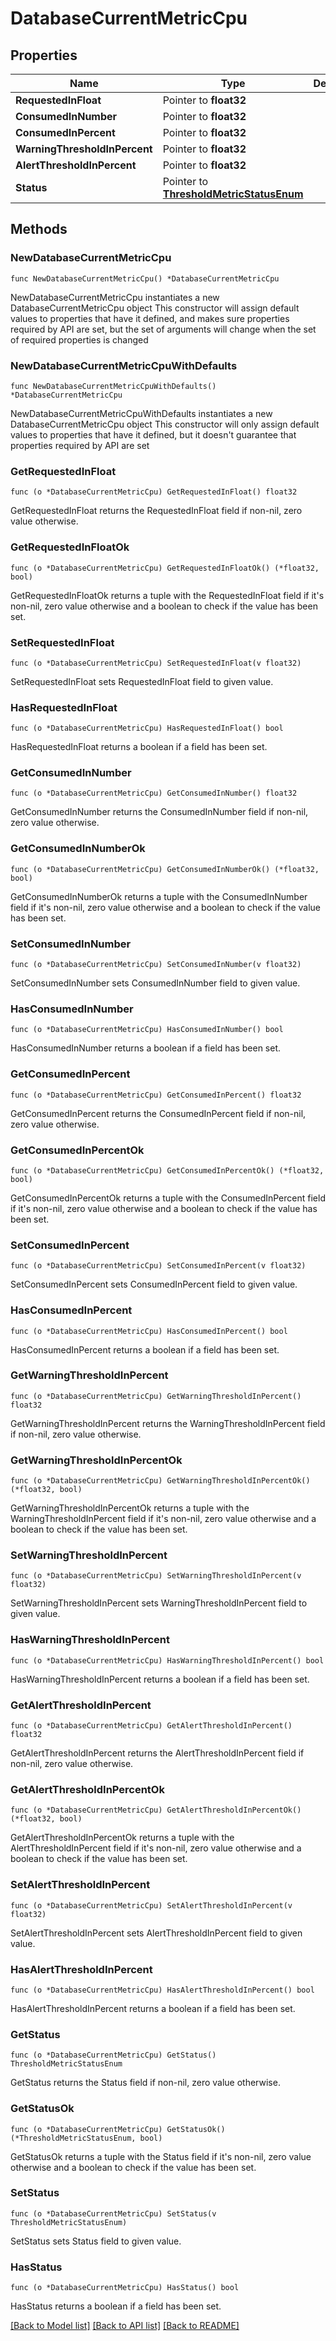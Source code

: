 # DatabaseCurrentMetricCpu

## Properties

Name | Type | Description | Notes
------------ | ------------- | ------------- | -------------
**RequestedInFloat** | Pointer to **float32** |  | [optional] 
**ConsumedInNumber** | Pointer to **float32** |  | [optional] 
**ConsumedInPercent** | Pointer to **float32** |  | [optional] 
**WarningThresholdInPercent** | Pointer to **float32** |  | [optional] 
**AlertThresholdInPercent** | Pointer to **float32** |  | [optional] 
**Status** | Pointer to [**ThresholdMetricStatusEnum**](ThresholdMetricStatusEnum.md) |  | [optional] 

## Methods

### NewDatabaseCurrentMetricCpu

`func NewDatabaseCurrentMetricCpu() *DatabaseCurrentMetricCpu`

NewDatabaseCurrentMetricCpu instantiates a new DatabaseCurrentMetricCpu object
This constructor will assign default values to properties that have it defined,
and makes sure properties required by API are set, but the set of arguments
will change when the set of required properties is changed

### NewDatabaseCurrentMetricCpuWithDefaults

`func NewDatabaseCurrentMetricCpuWithDefaults() *DatabaseCurrentMetricCpu`

NewDatabaseCurrentMetricCpuWithDefaults instantiates a new DatabaseCurrentMetricCpu object
This constructor will only assign default values to properties that have it defined,
but it doesn't guarantee that properties required by API are set

### GetRequestedInFloat

`func (o *DatabaseCurrentMetricCpu) GetRequestedInFloat() float32`

GetRequestedInFloat returns the RequestedInFloat field if non-nil, zero value otherwise.

### GetRequestedInFloatOk

`func (o *DatabaseCurrentMetricCpu) GetRequestedInFloatOk() (*float32, bool)`

GetRequestedInFloatOk returns a tuple with the RequestedInFloat field if it's non-nil, zero value otherwise
and a boolean to check if the value has been set.

### SetRequestedInFloat

`func (o *DatabaseCurrentMetricCpu) SetRequestedInFloat(v float32)`

SetRequestedInFloat sets RequestedInFloat field to given value.

### HasRequestedInFloat

`func (o *DatabaseCurrentMetricCpu) HasRequestedInFloat() bool`

HasRequestedInFloat returns a boolean if a field has been set.

### GetConsumedInNumber

`func (o *DatabaseCurrentMetricCpu) GetConsumedInNumber() float32`

GetConsumedInNumber returns the ConsumedInNumber field if non-nil, zero value otherwise.

### GetConsumedInNumberOk

`func (o *DatabaseCurrentMetricCpu) GetConsumedInNumberOk() (*float32, bool)`

GetConsumedInNumberOk returns a tuple with the ConsumedInNumber field if it's non-nil, zero value otherwise
and a boolean to check if the value has been set.

### SetConsumedInNumber

`func (o *DatabaseCurrentMetricCpu) SetConsumedInNumber(v float32)`

SetConsumedInNumber sets ConsumedInNumber field to given value.

### HasConsumedInNumber

`func (o *DatabaseCurrentMetricCpu) HasConsumedInNumber() bool`

HasConsumedInNumber returns a boolean if a field has been set.

### GetConsumedInPercent

`func (o *DatabaseCurrentMetricCpu) GetConsumedInPercent() float32`

GetConsumedInPercent returns the ConsumedInPercent field if non-nil, zero value otherwise.

### GetConsumedInPercentOk

`func (o *DatabaseCurrentMetricCpu) GetConsumedInPercentOk() (*float32, bool)`

GetConsumedInPercentOk returns a tuple with the ConsumedInPercent field if it's non-nil, zero value otherwise
and a boolean to check if the value has been set.

### SetConsumedInPercent

`func (o *DatabaseCurrentMetricCpu) SetConsumedInPercent(v float32)`

SetConsumedInPercent sets ConsumedInPercent field to given value.

### HasConsumedInPercent

`func (o *DatabaseCurrentMetricCpu) HasConsumedInPercent() bool`

HasConsumedInPercent returns a boolean if a field has been set.

### GetWarningThresholdInPercent

`func (o *DatabaseCurrentMetricCpu) GetWarningThresholdInPercent() float32`

GetWarningThresholdInPercent returns the WarningThresholdInPercent field if non-nil, zero value otherwise.

### GetWarningThresholdInPercentOk

`func (o *DatabaseCurrentMetricCpu) GetWarningThresholdInPercentOk() (*float32, bool)`

GetWarningThresholdInPercentOk returns a tuple with the WarningThresholdInPercent field if it's non-nil, zero value otherwise
and a boolean to check if the value has been set.

### SetWarningThresholdInPercent

`func (o *DatabaseCurrentMetricCpu) SetWarningThresholdInPercent(v float32)`

SetWarningThresholdInPercent sets WarningThresholdInPercent field to given value.

### HasWarningThresholdInPercent

`func (o *DatabaseCurrentMetricCpu) HasWarningThresholdInPercent() bool`

HasWarningThresholdInPercent returns a boolean if a field has been set.

### GetAlertThresholdInPercent

`func (o *DatabaseCurrentMetricCpu) GetAlertThresholdInPercent() float32`

GetAlertThresholdInPercent returns the AlertThresholdInPercent field if non-nil, zero value otherwise.

### GetAlertThresholdInPercentOk

`func (o *DatabaseCurrentMetricCpu) GetAlertThresholdInPercentOk() (*float32, bool)`

GetAlertThresholdInPercentOk returns a tuple with the AlertThresholdInPercent field if it's non-nil, zero value otherwise
and a boolean to check if the value has been set.

### SetAlertThresholdInPercent

`func (o *DatabaseCurrentMetricCpu) SetAlertThresholdInPercent(v float32)`

SetAlertThresholdInPercent sets AlertThresholdInPercent field to given value.

### HasAlertThresholdInPercent

`func (o *DatabaseCurrentMetricCpu) HasAlertThresholdInPercent() bool`

HasAlertThresholdInPercent returns a boolean if a field has been set.

### GetStatus

`func (o *DatabaseCurrentMetricCpu) GetStatus() ThresholdMetricStatusEnum`

GetStatus returns the Status field if non-nil, zero value otherwise.

### GetStatusOk

`func (o *DatabaseCurrentMetricCpu) GetStatusOk() (*ThresholdMetricStatusEnum, bool)`

GetStatusOk returns a tuple with the Status field if it's non-nil, zero value otherwise
and a boolean to check if the value has been set.

### SetStatus

`func (o *DatabaseCurrentMetricCpu) SetStatus(v ThresholdMetricStatusEnum)`

SetStatus sets Status field to given value.

### HasStatus

`func (o *DatabaseCurrentMetricCpu) HasStatus() bool`

HasStatus returns a boolean if a field has been set.


[[Back to Model list]](../README.md#documentation-for-models) [[Back to API list]](../README.md#documentation-for-api-endpoints) [[Back to README]](../README.md)


